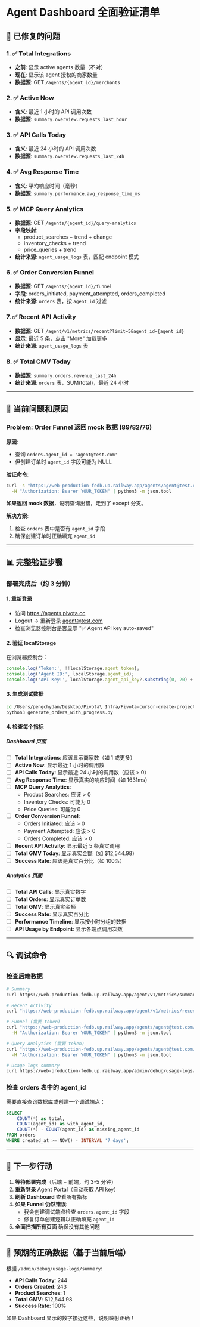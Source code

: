 # Agent Dashboard 全面验证清单

## 🔧 已修复的问题

### 1. ✅ Total Integrations
- **之前**: 显示 active agents 数量（不对）
- **现在**: 显示该 agent 授权的商家数量
- **数据源**: GET `/agents/{agent_id}/merchants`

### 2. ✅ Active Now
- **含义**: 最近 1 小时的 API 调用次数
- **数据源**: `summary.overview.requests_last_hour`

### 3. ✅ API Calls Today
- **含义**: 最近 24 小时的 API 调用次数
- **数据源**: `summary.overview.requests_last_24h`

### 4. ✅ Avg Response Time
- **含义**: 平均响应时间（毫秒）
- **数据源**: `summary.performance.avg_response_time_ms`

### 5. ✅ MCP Query Analytics
- **数据源**: GET `/agents/{agent_id}/query-analytics`
- **字段映射**:
  - product_searches + trend + change
  - inventory_checks + trend
  - price_queries + trend
- **统计来源**: `agent_usage_logs` 表，匹配 endpoint 模式

### 6. ✅ Order Conversion Funnel
- **数据源**: GET `/agents/{agent_id}/funnel`
- **字段**: orders_initiated, payment_attempted, orders_completed
- **统计来源**: `orders` 表，按 `agent_id` 过滤

### 7. ✅ Recent API Activity
- **数据源**: GET `/agent/v1/metrics/recent?limit=5&agent_id={agent_id}`
- **显示**: 最近 5 条，点击 "More" 加载更多
- **统计来源**: `agent_usage_logs` 表

### 8. ✅ Total GMV Today
- **数据源**: `summary.orders.revenue_last_24h`
- **统计来源**: `orders` 表，SUM(total)，最近 24 小时

---

## 🐛 当前问题和原因

### Problem: Order Funnel 返回 mock 数据 (89/82/76)

**原因**: 
- 查询 `orders.agent_id = 'agent@test.com'`
- 但创建订单时 `agent_id` 字段可能为 NULL

**验证命令**:
```bash
curl -s "https://web-production-fedb.up.railway.app/agents/agent@test.com/funnel?days=7" \
  -H "Authorization: Bearer YOUR_TOKEN" | python3 -m json.tool
```

**如果返回 mock 数据**，说明查询出错，走到了 except 分支。

**解决方案**: 
1. 检查 `orders` 表中是否有 `agent_id` 字段
2. 确保创建订单时正确填充 `agent_id`

---

## 📊 完整验证步骤

### 部署完成后（约 3 分钟）

#### 1. 重新登录
- 访问 https://agents.pivota.cc
- Logout → 重新登录 agent@test.com
- 检查浏览器控制台是否显示 "✅ Agent API key auto-saved"

#### 2. 验证 localStorage
在浏览器控制台：
```javascript
console.log('Token:', !!localStorage.agent_token);
console.log('Agent ID:', localStorage.agent_id);
console.log('API Key:', localStorage.agent_api_key?.substring(0, 20) + '...');
```

#### 3. 生成测试数据
```bash
cd /Users/pengchydan/Desktop/Pivota\ Infra/Pivota-cursor-create-project-directory-structure-8344
python3 generate_orders_with_progress.py
```

#### 4. 检查每个指标

##### Dashboard 页面
- [ ] **Total Integrations**: 应该显示商家数（如 1 或更多）
- [ ] **Active Now**: 显示最近 1 小时的调用数
- [ ] **API Calls Today**: 显示最近 24 小时的调用数（应该 > 0）
- [ ] **Avg Response Time**: 显示真实的响应时间（如 1631ms）
- [ ] **MCP Query Analytics**: 
  - Product Searches: 应该 > 0
  - Inventory Checks: 可能为 0
  - Price Queries: 可能为 0
- [ ] **Order Conversion Funnel**:
  - Orders Initiated: 应该 > 0
  - Payment Attempted: 应该 > 0
  - Orders Completed: 应该 > 0
- [ ] **Recent API Activity**: 显示最近 5 条真实调用
- [ ] **Total GMV Today**: 显示真实金额（如 $12,544.98）
- [ ] **Success Rate**: 应该是真实百分比（如 100%）

##### Analytics 页面
- [ ] **Total API Calls**: 显示真实数字
- [ ] **Total Orders**: 显示真实订单数
- [ ] **Total GMV**: 显示真实金额
- [ ] **Success Rate**: 显示真实百分比
- [ ] **Performance Timeline**: 显示按小时分组的数据
- [ ] **API Usage by Endpoint**: 显示各端点调用次数

---

## 🔍 调试命令

### 检查后端数据
```bash
# Summary
curl https://web-production-fedb.up.railway.app/agent/v1/metrics/summary | python3 -m json.tool

# Recent Activity
curl "https://web-production-fedb.up.railway.app/agent/v1/metrics/recent?limit=5&agent_id=agent@test.com" | python3 -m json.tool

# Funnel (需要 token)
curl "https://web-production-fedb.up.railway.app/agents/agent@test.com/funnel" \
  -H "Authorization: Bearer YOUR_TOKEN" | python3 -m json.tool

# Query Analytics (需要 token)
curl "https://web-production-fedb.up.railway.app/agents/agent@test.com/query-analytics" \
  -H "Authorization: Bearer YOUR_TOKEN" | python3 -m json.tool

# Usage logs summary
curl https://web-production-fedb.up.railway.app/admin/debug/usage-logs/summary | python3 -m json.tool
```

### 检查 orders 表中的 agent_id
需要直接查询数据库或创建一个调试端点：
```sql
SELECT 
    COUNT(*) as total,
    COUNT(agent_id) as with_agent_id,
    COUNT(*) - COUNT(agent_id) as missing_agent_id
FROM orders
WHERE created_at >= NOW() - INTERVAL '7 days';
```

---

## 🎯 下一步行动

1. **等待部署完成**（后端 + 前端，约 3-5 分钟）
2. **重新登录** Agent Portal（自动获取 API key）
3. **刷新 Dashboard** 查看所有指标
4. **如果 Funnel 仍然错误**:
   - 我会创建调试端点检查 `orders.agent_id` 字段
   - 修复订单创建逻辑以正确填充 `agent_id`
5. **全面扫描所有页面** 确保没有其他问题

---

## 📝 预期的正确数据（基于当前后端）

根据 `/admin/debug/usage-logs/summary`:
- **API Calls Today**: 244
- **Orders Created**: 243
- **Product Searches**: 1
- **Total GMV**: $12,544.98
- **Success Rate**: 100%

如果 Dashboard 显示的数字接近这些，说明映射正确！


